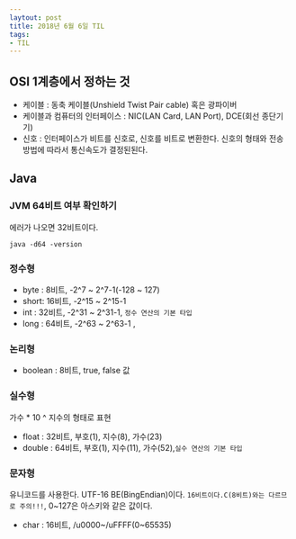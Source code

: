 ```yaml
---
laytout: post
title: 2018년 6월 6일 TIL
tags:
- TIL
---
```


## OSI 1계층에서 정하는 것
- 케이블 : 동축 케이블(Unshield Twist Pair cable) 혹은 광파이버
- 케이블과 컴퓨터의 인터페이스 : NIC(LAN Card, LAN Port), DCE(회선 종단기기)
- 신호 : 인터페이스가 비트를 신호로, 신호를 비트로 변환한다. 신호의 형태와 전송 방법에 따라서 통신속도가 결정된된다.

## Java

### JVM 64비트 여부 확인하기
에러가 나오면 32비트이다.
```
java -d64 -version
```
### 정수형
- byte : 8비트, -2^7 ~ 2^7-1(-128 ~ 127)
- short: 16비트, -2^15 ~ 2^15-1
- int : 32비트, -2^31 ~ 2^31-1, `정수 연산의 기본 타입`
- long : 64비트, -2^63 ~ 2^63-1 ,

### 논리형
- boolean : 8비트, true, false 값

### 실수형
가수 * 10 ^ 지수의 형태로 표현
- float : 32비트, 부호(1), 지수(8), 가수(23)
- double : 64비트, 부호(1), 지수(11), 가수(52),`실수 연산의 기본 타입`

### 문자형
유니코드를 사용한다. UTF-16 BE(BingEndian)이다. `16비트이다.C(8비트)와는 다르므로 주의!!!`, 0~127은 아스키와 같은 값이다.
- char : 16비트, /u0000~/uFFFF(0~65535)